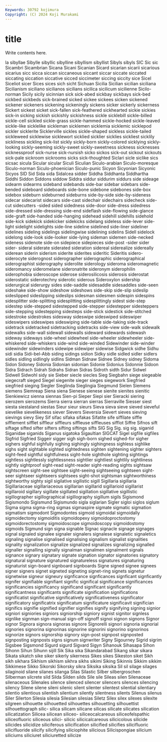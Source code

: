 ```yaml
---
Keywords: 30792 kojimura
Copyright: (C) 2024 Koji Murakami
---
```


# title

Write contents here.



la sibyllae Sibylle sibyllic sibylline sibyllism
sibyllist Sibyls sibyls SIC Sic sic Sicambri Sicambrian Sicana Sicani
Sicanian Sicard sicarian sicarii sicarious sicarius sicc sicca siccan siccaneous
siccant siccar siccate siccated siccating siccation siccative sicced siccimeter siccing
siccity sice Sicel Siceliot sicer Sices sices sich sicht Sichuan
Sicilia Sicilian sicilian siciliana Sicilianism siciliano sicilianos sicilians sicilica sicilicum
sicilienne Sicilo-norman Sicily sicily sicinnian sick sick-abed sickbay sickbays sick-bed
sickbed sickbeds sick-brained sicked sickee sickees sicken sickened sickener sickeners
sickening sickeningly sickens sicker sickerly sickerness Sickert sickest sicket sick-fallen
sick-feathered sickhearted sickie sickies sick-in sicking sickish sickishly sickishness sickle
sicklebill sickle-billed sickle-cell sickled sickle-grass sickle-hammed sickle-hocked sickle-leaved sickle-like sicklelike
sickleman sicklemen sicklemia sicklemic sicklepod sickler sicklerite Sicklerville sickles sickle-shaped
sickless sickle-tailed sickleweed sicklewise sicklewort sicklied sicklier sicklies sickliest sicklily
sickliness sickling sick-list sickly sickly-born sickly-colored sicklying sickly-looking sickly-seeming sickly-sweet
sickly-sweetness sickness sicknesses sicknessproof sick-nurse sick-nursish sicko sickos sick-out sickout
sickouts sick-pale sickroom sickrooms sicks sick-thoughted Siclari sicle siclike sics
sicsac sicula Sicular sicular Siculi Siculian Siculo-arabian Siculo-moresque Siculo-norman Siculo-phoenician
Siculo-punic Sicyon Sicyonian Sicyonic Sicyos SID Sid Sida sida Sidalcea
sidder Siddha Siddhanta Siddhartha Siddhi Siddon Siddons siddow Siddra siddur
siddurim siddurs side sideage sidearm sidearms sideband sidebands side-bar sidebar
sidebars side-bended sideboard sideboards side-bone sidebone sidebones side-box sidebox sideburn
sideburned sideburns side-by-side side-by-sideness sidecar sidecarist sidecars side-cast sidechair sidechairs
sidecheck side-cut sidecutters -sided sided sidedness side-door side-dress sidedress side-dressed
side-dressing side-end sideflash side-flowing side-glance side-graft side-handed side-hanging sidehead sidehill
sidehills sidehold side-kick sidekick sidekicker sidekicks sidelang sideless side-lever side-light
sidelight sidelights side-line sideline sidelined side-liner sideliner sidelines sideling sidelings
sidelingwise sidelining sidelins Sidell sidelock sidelong side-look side-looker side-lying sideman
sidemen side-necked sideness sidenote side-on sidepiece sidepieces side-post -sider sider
sider- sideral siderate siderated sideration sidereal siderealize sidereally siderean siderin
siderism siderite siderites sideritic Sideritis sidero- siderocyte siderognost siderographer siderographic
siderographical siderographist siderography siderolite siderology sideroma sideromagnetic sideromancy sideromelane sideronatrite
sideronym siderophilin siderophobia sideroscope siderose siderosilicosis siderosis siderostat siderostatic siderotechny
siderotic siderous Sideroxylon sidership siderurgical siderurgy sides side-saddle sidesaddle sidesaddles
side-seen sideshake side-show sideshow sideshows side-skip side-slip sideslip sideslipped sideslipping
sideslips sidesman sidesmen sidespin sidespins sidesplitter side-splitting sidesplitting sidesplittingly sidest
side-step sidestep side-stepped sidestepped side-stepper sidestepper sidesteppers side-stepping sidestepping sidesteps
side-stick sidestick side-stitched sidestroke sidestrokes sidesway sideswipe sideswiped sideswiper sideswipers
sideswipes sideswiping side-table side-taking side-track sidetrack sidetracked sidetracking sidetracks side-view
side-walk sidewalk sidewalks side-wall sidewall sidewalls sideward sidewards sidewash sideway
sideways side-wheel sidewheel side-wheeler sidewheeler side-whiskered side-whiskers side-wind side-winded Sidewinder
side-winder sidewinder sidewinders sidewipe sidewiper sidewise Sidgwick sidhe Sidhu sidi
sidia Sidi-bel-Abb siding sidings sidion Sidky sidle sidled sidler sidlers
sidles sidling sidlingly sidlins Sidman Sidnaw Sidnee Sidney sidney Sidoma
Sidon Sidoney Sidonia Sidonian sidonian Sidonie Sidonius Sidonnie Sidoon Sidra
Sidrach Sidrah Sidrahs Sidran Sidras Sidroth sidth Sidur Sidwel Sidwell
Sidwohl sidy sie Sieber siecle siecles Sieg Siegbahn siege siegeable
siegecraft sieged Siegel siegenite sieger sieges siegework Siegfried siegfried sieging
Siegler Sieglinda Sieglingia Siegmund Sielen Siemens siemens Siemreap Siena siena
Sienese sienese sienite sienites sienitic Sienkiewicz sienna siennas Sien-pi Sieper
Siepi sier Sieracki siering sierozem sierozems Sierra sierra sierran sierras
Sierraville Siesser siest siesta siestaland siestas Sieur sieur sieurs Sieva
sieva sieve sieved sieveful sievelike sievelikeness siever Sievers Sieversia Sievert
sieves sieving sievings sievy Siey Sif sifac sifaka sifakas Sifatite
sife siffilate siffle sifflement sifflet siffleur siffleurs siffleuse siffleuses sifflot
Siffre Sifnos sift siftage sifted sifter sifters sifting siftings sifts
SIG Sig Sig. sig sig. siganid Siganidae siganids Siganus sigatoka
Sigaultian SIGCAT Sigel sigfile sigfiles Sigfrid Sigfried Siggeir sigger sigh
sigh-born sighed sighed-for sigher sighers sighful sighfully sighing sighingly sighingness
sighless sighlike sighs sight sightable sighted sightedness sighten sightening sighter
sighters sight-feed sightful sightfulness sight-hole sighthole sighting sightings sightless sightlessly
sightlessness sightlier sightliest sightlily sightliness sightly sightproof sight-read sight-reader sight-reading
sights sightsaw sightscreen sight-see sightsee sight-seeing sightseeing sightseen sight-seer sightseer
sightseers sightsees sight-shot sightsman sightworthiness sightworthy sighty sigil sigilative sigilistic
sigill Sigillaria sigillaria Sigillariaceae sigillariaceous sigillarian sigillarid sigillarioid sigillarist sigillaroid
sigillary sigillate sigillated sigillation sigillative sigillistic sigillographer sigillographical sigillography sigillum
sigils Sigismond Sigismondo Sigismund Sigismundo sigla siglarian Sigler sigloi siglos
siglum Sigma sigma sigma-ring sigmas sigmaspire sigmate sigmatic sigmation sigmatism
sigmodont Sigmodontes sigmoid sigmoidal sigmoidally sigmoidectomy sigmoiditis sigmoidopexy sigmoidoproctostomy sigmoidorectostomy
sigmoidoscope sigmoidoscopy sigmoidostomy sigmoids Sigmund sign signa signable Signac signacle
signage signages signal signaled signalee signaler signalers signalese signaletic signaletics
signaling signalise signalised signalising signalism signalist signalities signality signalization signalize
signalized signalizes signalizing signalled signaller signalling signally signalman signalmen signalment
signals signance signary signatary signate signation signator signatories signatory signatural
signature signatured signatureless signatures signaturing signaturist sign-board signboard signboards Signe
signed signee signees signer signers signet signeted signeting signet-ring signets
signetur signetwise signeur signeury signficance signficances signficant signficantly signifer signifiable
signifiant signific significal significance significances significancies significancy significand significant significantly
significantness significants significate signification significations significatist significative significatively significativeness significator
significatory significatrix significatum significature significavit significian significs signifie signified signifier
signifies signify signifying signing signior signiori signiories signiors signiorship signiory
signist signitor signless signlike signman sign-manual sign-off signoff signoi signon
signons Signor signor Signora signora signoras signore Signorelli signori signoria
signorial signories signorina signorinas signorine signorini signorino signorinos signorize signors
signorship signory sign-post signpost signposted signposting signposts signs signum signwriter
Signy Sigourney Sigrid sigrim Sigsbee Sigsmond Sigurd sigurd Sigvard Sigyn
Sihanouk Sihasapa Sihon Sihonn Sihun Sihunn sijill Sik Sika sika
Sikandarabad Sikang sikar sikara Sikata sikatch sike siker sikerly sikerness
Sikes sikes Sikeston siket Sikh sikh sikhara Sikhism sikhism sikhra
sikhs sikimi Siking Sikinnis Sikkim sikkim Sikkimese Sikko Sikorski Sikorsky
sikra Siksika siksika Sil sil silage silages silaginoid silane silanes
silanga Silas Silastic Silber silbergroschen Silberman silcrete sild Silda Silden
silds Sile sile Sileas silen Silenaceae silenaceous Silenales silence silenced
silencer silencers silences silencing silency Silene silene sileni silenic silent
silenter silentest silential silentiary silentio silentious silentish silentium silently silentness
silents Silenus silenus Siler Silerton Silesia silesia Silesian silesias Siletz
Silex silex silexes silexite silgreen silhouette silhouetted silhouettes silhouetting silhouettist
silhouettograph silic- silica silicam silicane silicas silicate silicates silication silicatization
Silicea silicean siliceo- siliceocalcareous siliceofelspathic siliceofluoric siliceous silici- silicic silicicalcareous
silicicolous silicide silicides silicidize siliciferous silicification silicified silicifies silicifluoric silicifluoride
silicify silicifying siliciophite silicious Silicispongiae silicium siliciums siliciuret siliciuretted silicize
